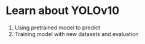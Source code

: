 # Learn about YOLOv10
1. Using pretrained model to predict
2. Training model with new datasets and evaluation
